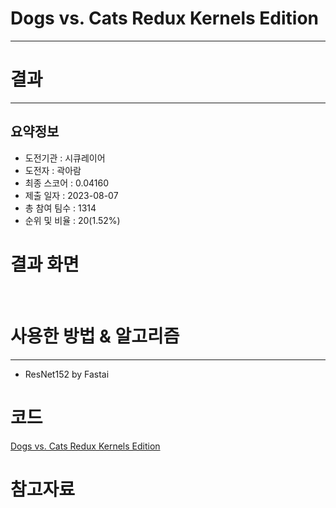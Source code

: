 # Dogs vs. Cats Redux Kernels Edition
***
# 결과
***
## 요약정보
- 도전기관 : 시큐레이어
- 도전자 : 곽아람
- 최종 스코어 : 0.04160
- 제출 일자 : 2023-08-07
- 총 참여 팀수 : 1314
- 순위 및 비율 : 20(1.52%)

# 결과 화면
<img src="">
<img src="">

# 사용한 방법 & 알고리즘
***
- ResNet152 by Fastai
# 코드
[Dogs vs. Cats Redux Kernels Edition]()
# 참고자료
